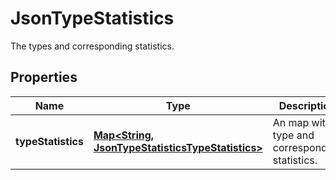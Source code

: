 

# JsonTypeStatistics

The types and corresponding statistics.
## Properties

Name | Type | Description | Notes
------------ | ------------- | ------------- | -------------
**typeStatistics** | [**Map&lt;String, JsonTypeStatisticsTypeStatistics&gt;**](JsonTypeStatisticsTypeStatistics.md) | An map with type and corresponding statistics. |  [optional]



